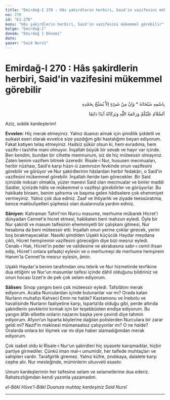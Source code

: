 ```yaml
---
title: "Emirdağ-I 270 : Hâs şakirdlerin herbiri, Said'in vazifesini mükemmel görebilir"
no: 270
id: "E1-270"
konu: "Hâs şakirdlerin herbiri, Said'in vazifesini mükemmel görebilir"
bolge: "Emirdağ-I"
donem: "Emirdağ 1 Dönemi"
date: 
yazar: "Said Nursî"
---
```


# Emirdağ-I 270 : Hâs şakirdlerin herbiri, Said'in vazifesini mükemmel görebilir

<p class="arabic" dir="rtl" title="Meal: “Subhân Allah’ın adıyla” * “Hiçbir şey yoktur ki O'nu hamd ile tesbih etmesin” [İsrâ 17:44]">بِاسْمِهِ سُبْحَانَهُ * وَاِنْ مِنْ شَىْءٍ اِلاَّ يُسَبِّحُ بِحَمْدِهِ</p>

<p class="arabic" dir="rtl" title="Meal: “Allah’ın selâmı, rahmeti ve bereketleri, ebedî ve dâimî olarak üzerinize olsun.”">اَلسَّلاَمُ عَلَيْكُمْ وَرَحْمَةُ اللّٰهِ وَبَرَكَاتُهُ اَبَدًا دَائِمًا</p>

Aziz, sıddık kardeşlerim!

**Evvelen**: Hiç merak etmeyiniz. Yalnız duanızı almak için şimdilik şiddetli ve suikast eseri olarak evvelce size yazdığım gibi hastalığımı beyan ediyorum. Fakat katiyen telaş etmeyiniz. Hadsiz şükür olsun ki, hem evradıma, hem vazife-i tashihe mani olmuyor. İnşallah büyük bir sevab ve hayır var içinde. Ben kendim, bundan bir cihette memnunum, siz de hiç müteessir olmayınız. Zaten benim vazifem bitmek üzeredir. Risale-i Nur, hususen mecmuaları, herbir nüshası, Said'e karşı hüsn-ü zannınızın fevkinde onun vazifesini görebilir ve görüyor ve Nur şakirdlerinin hâslardan herbir fedakârı, o Said'in vazifesini mükemmel görebilir. İnşallah ileride tam görecekler. Bir Said içinizde noksan olmakla, yüzer manevi Said olan mecmualar ve binler maddi Saidler, içinizde hâlis ve mükemmel o vazifeyi görebilirler ve görüyorlar. Bu hakikate binaen, benim şahsıma ve başıma gelen hâdiselere çok ehemmiyet vermeyiniz. Yalnız çok dua ediniz. Zaaf ve ihtiyarlık ve ziyade teessüratıma, bence makbuliyetleri şüphesiz olan dualarınızla yardım ediniz.

**Sâniyen**: Kahraman Tahirî'nin Nurcu masume, merhume mübarek Hicret'i dünyadan Cennet'e hicret etmesi, hakikaten beni mahzun eyledi. Öyle bir Nur şakirdi ve masum taifesinin ehemmiyetli bir çalışkanı gitmesi, Nur hesabına da beni müteessir etti. İnşallah onun yerine çoklar girecek, yerini boş bırakmayacaklar. Nasılki şimdiden Uşaklı küçücük Haydar meydana çıktı, Hicret hemşiremin vazifesini göreceğim diye bizi mesrur eyledi. Cenab-ı Hak, Hicret'in peder ve validesine ve akrabasına sabr-ı cemil ihsan edip, Hicret'i onlara şefaatçi eylesin ve o merhumeyi de merhume hemşirem Hanım'la Cennet'te mesrur eylesin, âmin.

Uşaklı Haydar'a benim tarafımdan onu tebrik ve Nur hizmetinde tevfikine dua ettiğimi ve Nur'un masumlar taifesi içinde dâhil olduğunu bildiriniz ve onun hocası İzzet'e de pek çok selam ediyorum.

**Sâlisen**: Sinop yangını beni çok müteessir eyledi. Tafsilâtını merak ediyorum. Acaba Nurculardan içinde bulunanlar var mı? Orada kalan Nurların muhafızı Kahveci Emin ne halde? Kastamonu ve İnebolu ve havalisinde Nurların faaliyetine karşı, Isparta’da olduğu gibi, perde altında şakirdlerin şevklerini kırmak için bir teşebbüsten endişe ediyorum. Bu yangın âfâtı elbette onların nazarını başka yere çevirdi diye tahmin ediyorum. Afyon’un Isparta köylerine dağılan polislerden Nurculara bir zarar geldi mi? Nazif’in makinesi mümanaatsız çalışıyorlar mı? O ne halde? Oralarda onlara bir ilişmek var mı diye haber alamadığımdan merak ediyorum.

Çok isabet oldu ki Risale-i Nur’un şakirdleri hiç siyasete karışmadılar, hiçbir partiye girmediler. Çünkü iman mal-ı umumidir, her taifede muhtaçları ve sahipleri vardır. Tarafgirlik giremez. Yalnız küfre, zındıkaya, dalalete karşı cephe alır. Nur mesleğinde, müminlerin uhuvveti esastır.

Umum kardeşlerimin her taifesine selam ve selametlerine dua ederiz. Rahatsızlığımdan kendi yazımla yazamadım.

*el-Bâkî Hüve’l-Bâkî*
*Duanıza muhtaç kardeşiniz*
*Said Nursî*

***
